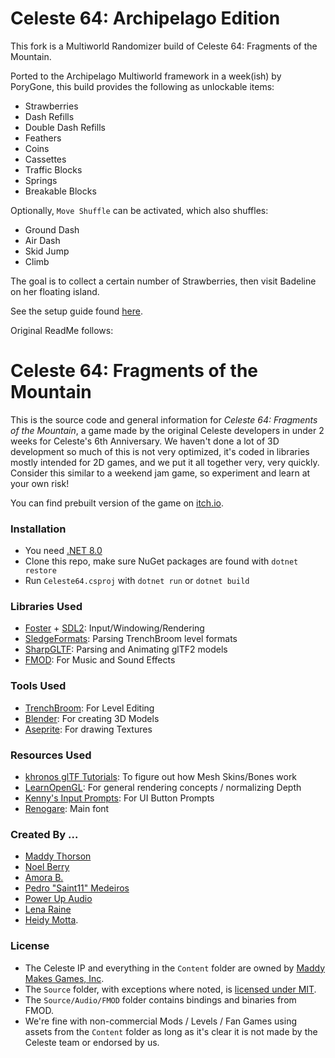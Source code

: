 # Celeste 64: Archipelago Edition
This fork is a Multiworld Randomizer build of Celeste 64: Fragments of the Mountain.

Ported to the Archipelago Multiworld framework in a week(ish) by PoryGone, this build provides the following as unlockable items:
- Strawberries
- Dash Refills
- Double Dash Refills
- Feathers
- Coins
- Cassettes
- Traffic Blocks
- Springs
- Breakable Blocks

Optionally, `Move Shuffle` can be activated, which also shuffles:
- Ground Dash
- Air Dash
- Skid Jump
- Climb

The goal is to collect a certain number of Strawberries, then visit Badeline on her floating island.

See the setup guide found [here](https://archipelago.gg/games/Celeste%2064/info/en).

Original ReadMe follows:

# Celeste 64: Fragments of the Mountain
This is the source code and general information for *Celeste 64: Fragments of the Mountain*, a game made by the original Celeste developers in under 2 weeks for Celeste's 6th Anniversary. We haven't done a lot of 3D development so much of this is not very optimized, it's coded in libraries mostly intended for 2D games, and we put it all together very, very quickly. Consider this similar to a weekend jam game, so experiment and learn at your own risk!  

You can find prebuilt version of the game on [itch.io](https://maddymakesgamesinc.itch.io/celeste64).

### Installation
 - You need [.NET 8.0](https://dotnet.microsoft.com/en-us/download/dotnet/8.0)
 - Clone this repo, make sure NuGet packages are found with `dotnet restore`
 - Run `Celeste64.csproj` with `dotnet run` or `dotnet build`

### Libraries Used
 - [Foster](https://github.com/FosterFramework/Foster) + [SDL2](https://github.com/libsdl-org/sdl): Input/Windowing/Rendering
 - [SledgeFormats](https://github.com/LogicAndTrick/sledge-formats): Parsing TrenchBroom level formats
 - [SharpGLTF](https://github.com/vpenades/SharpGLTF): Parsing and Animating glTF2 models
 - [FMOD](https://www.fmod.com): For Music and Sound Effects

### Tools Used
 - [TrenchBroom](https://trenchbroom.github.io/): For Level Editing
 - [Blender](https://www.blender.org/): For creating 3D Models
 - [Aseprite](https://www.aseprite.org/): For drawing Textures

### Resources Used
 - [khronos glTF Tutorials](https://github.khronos.org/glTF-Tutorials/gltfTutorial/gltfTutorial_020_Skins.html#the-joint-matrices): To figure out how Mesh Skins/Bones work
 - [LearnOpenGL](https://learnopengl.com/Advanced-OpenGL/Depth-testing): For general rendering concepts / normalizing Depth
 - [Kenny's Input Prompts](https://kenney.nl/assets/input-prompts): For UI Button Prompts
 - [Renogare](https://www.dafont.com/renogare.font): Main font

### Created By ...
 - [Maddy Thorson](http://maddymakesgames.com/)
 - [Noel Berry](https://noelberry.ca)
 - [Amora B.](https://amorabettany.com)
 - [Pedro "Saint11" Medeiros](http://saint11.org/)
 - [Power Up Audio](https://powerupaudio.com/)
 - [Lena Raine](https://lena.fyi/)
 - [Heidy Motta](https://www.heidy.page/).

### License
 - The Celeste IP and everything in the `Content` folder are owned by [Maddy Makes Games, Inc](https://www.maddymakesgames.com/).
 - The `Source` folder, with exceptions where noted, is [licensed under MIT](Source/License.txt).
 - The `Source/Audio/FMOD` folder contains bindings and binaries from FMOD.
 - We're fine with non-commercial Mods / Levels / Fan Games using assets from the `Content` folder as long as it's clear it is not made by the Celeste team or endorsed by us.
